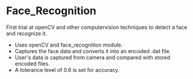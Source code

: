 # Face_Recognition
First trial at openCV and other computervision techniques to detect a face and recognize it.
- Uses openCV and face_recognition module.
- Captures the face data and converts it into an encoded .dat file.
- User's data is captured from camera and compared with stored encoded files.
- A tolerance level of 0.6 is set for accuracy.
